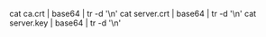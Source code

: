 cat ca.crt | base64 | tr -d '\n'
cat server.crt | base64 | tr -d '\n'
cat server.key | base64 | tr -d '\n'
